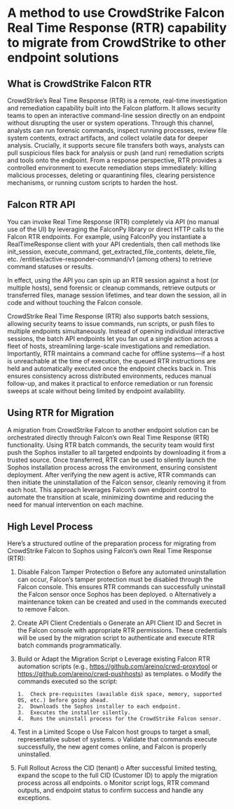 # A method to use CrowdStrike Falcon Real Time Response (RTR) capability to migrate from CrowdStrike to other endpoint solutions
 
## What is CrowdStrike Falcon RTR
 
CrowdStrike’s Real Time Response (RTR) is a remote, real-time investigation and remediation capability built into the Falcon platform. It allows security teams to open an interactive command-line session directly on an endpoint without disrupting the user or system operations. Through this channel, analysts can run forensic commands, inspect running processes, review file system contents, extract artifacts, and collect volatile data for deeper analysis. Crucially, it supports secure file transfers both ways, analysts can pull suspicious files back for analysis or push (and run) remediation scripts and tools onto the endpoint. From a response perspective, RTR provides a controlled environment to execute remediation steps immediately: killing malicious processes, deleting or quarantining files, clearing persistence mechanisms, or running custom scripts to harden the host.
 
## Falcon RTR API
 
You can invoke Real Time Response (RTR) completely via API (no manual use of the UI) by leveraging the FalconPy library or direct HTTP calls to the Falcon RTR endpoints. For example, using FalconPy you instantiate a RealTimeResponse client with your API credentials, then call methods like init_session, execute_command, get_extracted_file_contents, delete_file, etc.
/entities/active-responder-command/v1 (among others) to retrieve command statuses or results.
 
In effect, using the API you can spin up an RTR session against a host (or multiple hosts), send forensic or cleanup commands, retrieve outputs or transferred files, manage session lifetimes, and tear down the session, all in code and without touching the Falcon console.
 
CrowdStrike Real Time Response (RTR) also supports batch sessions, allowing security teams to issue commands, run scripts, or push files to multiple endpoints simultaneously. Instead of opening individual interactive sessions, the batch API endpoints let you fan out a single action across a fleet of hosts, streamlining large-scale investigations and remediation. Importantly, RTR maintains a command cache for offline systems—if a host is unreachable at the time of execution, the queued RTR instructions are held and automatically executed once the endpoint checks back in. This ensures consistency across distributed environments, reduces manual follow-up, and makes it practical to enforce remediation or run forensic sweeps at scale without being limited by endpoint availability.
 
## Using RTR for Migration
 
A migration from CrowdStrike Falcon to another endpoint solution can be orchestrated directly through Falcon’s own Real Time Response (RTR) functionality. Using RTR batch commands, the security team would first push the Sophos installer to all targeted endpoints by downloading it from a trusted source. Once transferred, RTR can be used to silently launch the Sophos installation process across the environment, ensuring consistent deployment. After verifying the new agent is active, RTR commands can then initiate the uninstallation of the Falcon sensor, cleanly removing it from each host. This approach leverages Falcon’s own endpoint control to automate the transition at scale, minimizing downtime and reducing the need for manual intervention on each machine.
 
## High Level Process
 
Here’s a structured outline of the preparation process for migrating from CrowdStrike Falcon to Sophos using Falcon’s own Real Time Response (RTR):
 
1.	Disable Falcon Tamper Protection
    o	Before any automated uninstallation can occur, Falcon’s tamper protection must be disabled through the Falcon console. This ensures RTR commands can successfully uninstall the Falcon sensor once Sophos has been deployed.
    o	Alternatively a maintenance token can be created and used in the commands executed to remove Falcon.
2.	Create API Client Credentials
    o	Generate an API Client ID and Secret in the Falcon console with appropriate RTR permissions. These credentials will be used by the migration script to authenticate and execute RTR batch commands programmatically.
3.	Build or Adapt the Migration Script
    o	Leverage existing Falcon RTR automation scripts (e.g., https://github.com/areino/crwd-proxytool or https://github.com/areino/crwd-pushhosts) as templates.
    o	Modify the commands executed so the script:
  	
        1.	Check pre-requisites (available disk space, memory, supported OS, etc.) before going ahead.
        2.	Downloads the Sophos installer to each endpoint.
        3.	Executes the installer silently.
        4.	Runs the uninstall process for the CrowdStrike Falcon sensor.
  	
5.	Test in a Limited Scope
    o	Use Falcon host groups to target a small, representative subset of systems.
    o	Validate that commands execute successfully, the new agent comes online, and Falcon is properly uninstalled.
6.	Full Rollout Across the CID (tenant)
    o	After successful limited testing, expand the scope to the full CID (Customer ID) to apply the migration process across all endpoints.
    o	Monitor script logs, RTR command outputs, and endpoint status to confirm success and handle any exceptions.
 
 

